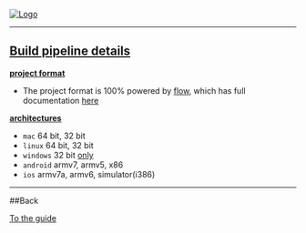 [![Logo]({{{rel_path}}}images/logo.png)]({{{rel_path}}}index.html#guide)

---

<a name="top">
<a href="#top"><h2>Build pipeline details</h2></a>
</a>

<a name="project"><a href="#project">**project format**</a></a>
- The project format is 100% powered by [flow](http://snowkit.org/flow), 
  which has full documentation [here](http://snowkit.org/flow/docs/project)

<a name="arch"><a href="#arch">**architectures**</a></a>
- `mac` 64 bit, 32 bit
- `linux` 64 bit, 32 bit
- `windows` 32 bit [only](https://github.com/underscorediscovery/snow/issues/18)
- `android` armv7, armv5, x86
- `ios` armv7a, armv6, simulator(i386)


---

##Back

[To the guide]({{{rel_path}}}index.html#guide)

<br/><br/><br/>
<br/><br/><br/>